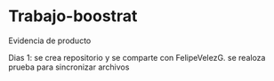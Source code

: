 # Trabajo-boostrat
Evidencia de producto

Dias 1:
se crea repositorio y se comparte con FelipeVelezG.
se realoza prueba para sincronizar archivos
